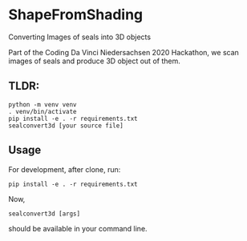 # ShapeFromShading
Converting Images of seals into 3D objects

Part of the Coding Da Vinci Niedersachsen 2020 Hackathon, we scan images of seals and produce 3D object out of them.

## TLDR:
```
python -m venv venv
. venv/bin/activate
pip install -e . -r requirements.txt
sealconvert3d [your source file]
```

## Usage

For development, after clone, run:
```
pip install -e . -r requirements.txt
```

Now,
```
sealconvert3d [args]
```
should be available in your command line.

